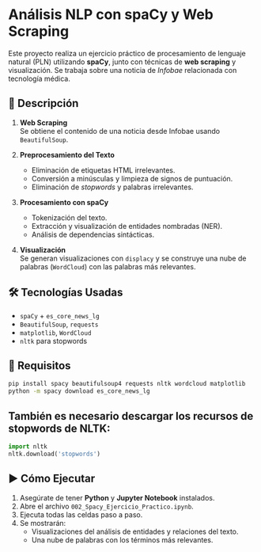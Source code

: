 # Análisis NLP con spaCy y Web Scraping

Este proyecto realiza un ejercicio práctico de procesamiento de lenguaje natural (PLN) utilizando **spaCy**, junto con técnicas de **web scraping** y visualización. Se trabaja sobre una noticia de *Infobae* relacionada con tecnología médica.

## 🧠 Descripción

1. **Web Scraping**  
   Se obtiene el contenido de una noticia desde Infobae usando `BeautifulSoup`.

2. **Preprocesamiento del Texto**  
   - Eliminación de etiquetas HTML irrelevantes.
   - Conversión a minúsculas y limpieza de signos de puntuación.
   - Eliminación de *stopwords* y palabras irrelevantes.

3. **Procesamiento con spaCy**  
   - Tokenización del texto.
   - Extracción y visualización de entidades nombradas (NER).
   - Análisis de dependencias sintácticas.

4. **Visualización**  
   Se generan visualizaciones con `displacy` y se construye una nube de palabras (`WordCloud`) con las palabras más relevantes.

## 🛠️ Tecnologías Usadas

- `spaCy` + `es_core_news_lg`
- `BeautifulSoup`, `requests`
- `matplotlib`, `WordCloud`
- `nltk` para stopwords

## 📌 Requisitos

```bash
pip install spacy beautifulsoup4 requests nltk wordcloud matplotlib
python -m spacy download es_core_news_lg
```

## También es necesario descargar los recursos de stopwords de NLTK:

```python
import nltk
nltk.download('stopwords')
```

## ▶️ Cómo Ejecutar

1. Asegúrate de tener **Python** y **Jupyter Notebook** instalados.
2. Abre el archivo `002_Spacy_Ejercicio_Practico.ipynb`.
3. Ejecuta todas las celdas paso a paso.
4. Se mostrarán:
   - Visualizaciones del análisis de entidades y relaciones del texto.
   - Una nube de palabras con los términos más relevantes.

